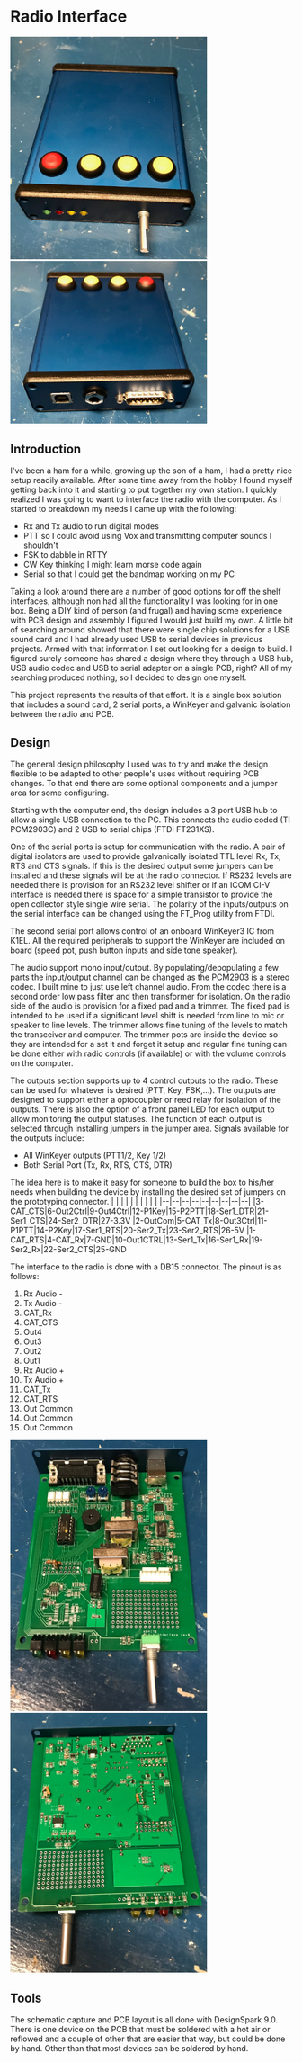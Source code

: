 # Radio Interface
<img src="Docs/front.jpg" width="350">  <img src="Docs/back.jpg" width="350">

## Introduction
I've been a ham for a while, growing up the son of a ham, I had a pretty nice setup readily available.  After some time away from the hobby I found myself getting back into it and starting to put together my own station.  I quickly realized I was going to want to interface the radio with the computer.  As I started to breakdown my needs I came up with the following:

 - Rx and Tx audio to run digital modes
 - PTT so I could avoid using Vox and transmitting computer sounds I shouldn't
 - FSK to dabble in RTTY
 - CW Key thinking I might learn morse code again
 - Serial so that I could get the bandmap working on my PC

Taking a look around there are a number of good options for off the shelf interfaces, although non had all the functionality I was looking for in one box.  Being a DIY kind of person (and frugal) and having some experience with PCB design and assembly I figured I would just build my own.  A little bit of searching around showed that there were single chip solutions for a USB sound card and I had already used USB to serial devices in previous projects.  Armed with that information I set out looking for a design to build.  I figured surely someone has shared a design where they through a USB hub, USB audio codec and USB to serial adapter on a single PCB, right?  All of my searching produced nothing, so I decided to design one myself.

This project represents the results of that effort.  It is a single box solution that includes a sound card, 2 serial ports, a WinKeyer and galvanic isolation between the radio and PCB.
## Design
The general design philosophy I used was to try and make the design flexible to be adapted to other people's uses without requiring PCB changes.  To that end there are some optional components and a jumper area for some configuring.

Starting with the computer end, the design includes a 3 port USB hub to allow a single USB connection to the PC.  This connects the audio coded (TI PCM2903C) and 2 USB to serial chips (FTDI FT231XS).

One of the serial ports is setup for communication with the radio.  A pair of digital isolators are used to provide galvanically isolated TTL level Rx, Tx, RTS and CTS signals.  If this is the desired output some jumpers can be installed and these signals will be at the radio connector.  If RS232 levels are needed there is provision for an RS232 level shifter or if an ICOM CI-V interface is needed there is space for a simple transistor to provide the open collector style single wire serial.  The polarity of the inputs/outputs on the serial interface can be changed using the FT_Prog utility from FTDI.

The second serial port allows control of an onboard WinKeyer3 IC from K1EL.  All the required peripherals to support the WinKeyer are included on board (speed pot, push button inputs and side tone speaker).

The audio support mono input/output.  By populating/depopulating a few parts the input/output channel can be changed as the PCM2903 is a stereo codec.  I built mine to just use left channel audio.  From the codec there is a second order low pass filter and then transformer for isolation.  On the radio side of the audio is provision for a fixed pad and a trimmer.  The fixed pad is intended to be used if a significant level shift is needed from line to mic or speaker to line levels.  The trimmer allows fine tuning of the levels to match the transceiver and computer.  The trimmer pots are inside the device so they are intended for a set it and forget it setup and regular fine tuning can be done either with radio controls (if available) or with the volume controls on the computer.

The outputs section supports up to 4 control outputs to the radio.  These can be used for whatever is desired (PTT, Key, FSK,...).  The outputs are designed to support either a optocoupler or reed relay for isolation of the outputs.  There is also the option of a front panel LED for each output to allow monitoring the output statuses.  The function of each output is selected through installing jumpers in the jumper area.  Signals available for the outputs include:

- All WinKeyer outputs (PTT1/2, Key 1/2)
- Both Serial Port (Tx, Rx, RTS, CTS, DTR)

The idea here is to make it easy for someone to build the box to his/her needs when building the device  by installing the desired set of jumpers on the prototyping connector.
|  |  |  |  |  |  |  |  |  |
|--|--|--|--|--|--|--|--|--|
|3-CAT_CTS|6-Out2Ctrl|9-Out4Ctrl|12-P1Key|15-P2PTT|18-Ser1_DTR|21-Ser1_CTS|24-Ser2_DTR|27-3.3V
|2-OutCom|5-CAT_Tx|8-Out3Ctrl|11-P1PTT|14-P2Key|17-Ser1_RTS|20-Ser2_Tx|23-Ser2_RTS|26-5V
|1-CAT_RTS|4-CAT_Rx|7-GND|10-Out1CTRL|13-Ser1_Tx|16-Ser1_Rx|19-Ser2_Rx|22-Ser2_CTS|25-GND

The interface to the radio is done with a DB15 connector.  The pinout is as follows:

 1. Rx Audio -
 2. Tx Audio -
 3. CAT_Rx
 4. CAT_CTS
 5. Out4
 6. Out3
 7. Out2
 8. Out1
 9. Rx Audio +
 10. Tx Audio +
 11. CAT_Tx
 12. CAT_RTS
 13. Out Common
 14. Out Common
 15. Out Common
 
 <img src="Docs/top.jpg" width="350">  <img src="Docs/bottom.jpg" width="350">

## Tools
The schematic capture and PCB layout is all done with DesignSpark 9.0.
There is one device on the PCB that must be soldered with a hot air or reflowed and a couple of other that are easier that way, but could be done by hand.  Other than that most devices can be soldered by hand.
